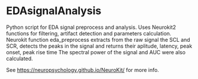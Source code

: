 # EDAsignalAnalysis
Python script for EDA signal preprocess and analysis. Uses Neurokit2 functions for filtering, artifact detection and  parameters calculation. 
Neurokit function eda_preprocess extracts from the raw signal the SCL and SCR, detects the peaks in the signal and returns their aplitude, latency, peak onset, peak rise time
The spectral power of the signal and AUC were also calculated.

See https://neuropsychology.github.io/NeuroKit/ for more info.
